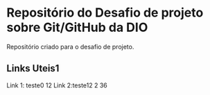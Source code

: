 # Repositório do Desafio de projeto sobre Git/GitHub da DIO
Repositório criado para o desafio de projeto.


## Links Uteis1
Link 1: teste0
12
Link 2:teste12
2
36
